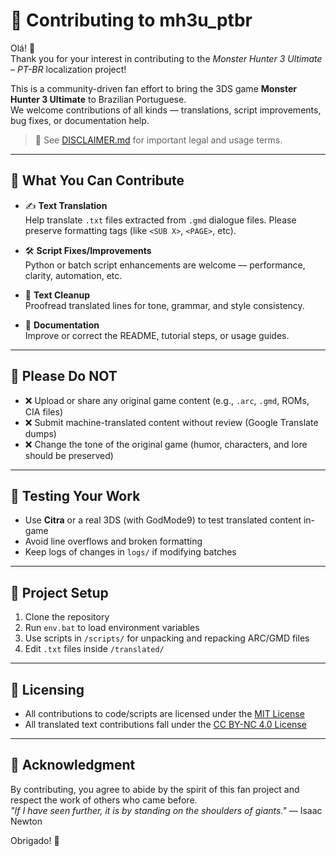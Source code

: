 # 🤝 Contributing to mh3u_ptbr

Olá! 👋  
Thank you for your interest in contributing to the *Monster Hunter 3 Ultimate – PT-BR* localization project!

This is a community-driven fan effort to bring the 3DS game **Monster Hunter 3 Ultimate** to Brazilian Portuguese.  
We welcome contributions of all kinds — translations, script improvements, bug fixes, or documentation help.

> 📄 See [DISCLAIMER.md](DISCLAIMER.md) for important legal and usage terms.

---

## 🧭 What You Can Contribute

- ✍️ **Text Translation**  
  Help translate `.txt` files extracted from `.gmd` dialogue files. Please preserve formatting tags (like `<SUB X>`, `<PAGE>`, etc).

- 🛠️ **Script Fixes/Improvements**  
  Python or batch script enhancements are welcome — performance, clarity, automation, etc.

- 🧹 **Text Cleanup**  
  Proofread translated lines for tone, grammar, and style consistency.

- 📄 **Documentation**  
  Improve or correct the README, tutorial steps, or usage guides.

---

## 🚫 Please Do NOT

- ❌ Upload or share any original game content (e.g., `.arc`, `.gmd`, ROMs, CIA files)
- ❌ Submit machine-translated content without review (Google Translate dumps)
- ❌ Change the tone of the original game (humor, characters, and lore should be preserved)

---

## 🧪 Testing Your Work

- Use **Citra** or a real 3DS (with GodMode9) to test translated content in-game
- Avoid line overflows and broken formatting
- Keep logs of changes in `logs/` if modifying batches

---

## 📂 Project Setup

1. Clone the repository
2. Run `env.bat` to load environment variables
3. Use scripts in `/scripts/` for unpacking and repacking ARC/GMD files
4. Edit `.txt` files inside `/translated/`

---

## 📜 Licensing

- All contributions to code/scripts are licensed under the [MIT License](LICENSE)
- All translated text contributions fall under the [CC BY-NC 4.0 License](LICENSE-TRANSLATIONS.txt)

---

## 🙏 Acknowledgment

By contributing, you agree to abide by the spirit of this fan project and respect the work of others who came before.  
*"If I have seen further, it is by standing on the shoulders of giants."* — Isaac Newton

Obrigado! 💛
